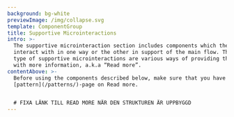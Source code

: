 ```yaml
---
background: bg-white
previewImage: /img/collapse.svg
template: ComponentGroup
title: Supportive Microinteractions
intro: >-
  The supportive microinteraction section includes components which the user can
  interact with in one way or the other in support of the main flow. The main
  type of supportive microinteractions are various ways of providing the user
  with more information, a.k.a “Read more”.
contentAbove: >-
  Before using the components described below, make sure that you have read the
  [pattern](/patterns/)-page on Read more.


  # FIXA LÄNK TILL READ MORE NÄR DEN STRUKTUREN ÄR UPPBYGGD
---
```



